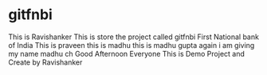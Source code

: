 # gitfnbi
This is Ravishanker
This is store the project called gitfnbi First National bank of India 
This is praveen
this is madhu
this is madhu gupta
again i am giving my name madhu ch
Good Afternoon Everyone
This is Demo Project and Create by Ravishanker
